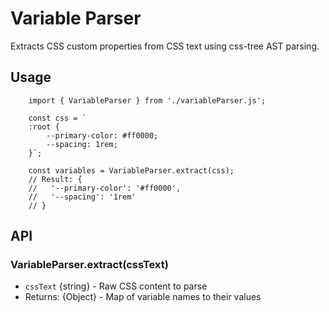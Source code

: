 # Variable Parser

Extracts CSS custom properties from CSS text using css-tree AST parsing.

## Usage

        import { VariableParser } from './variableParser.js';
        
        const css = `
        :root {
            --primary-color: #ff0000;
            --spacing: 1rem;
        }`;
        
        const variables = VariableParser.extract(css);
        // Result: { 
        //   '--primary-color': '#ff0000',
        //   '--spacing': '1rem'
        // }

## API

### VariableParser.extract(cssText)
- `cssText` {string} - Raw CSS content to parse
- Returns: {Object} - Map of variable names to their values
